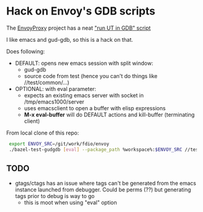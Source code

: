 # Hack on Envoy's GDB scripts

The [EnvoyProxy](https://github.com/envoyproxy/envoy) project has a neat ["run UT in GDB" script](https://github.com/envoyproxy/envoy/blob/master/bazel/README.md#running-a-single-bazel-test-under-gdb)

I like emacs and gud-gdb, so this is a hack on that.

Does following:
* DEFAULT: opens new emacs session with split window:
  * gud-gdb
  * source code from test (hence you can't do things like //test/common/...)
* OPTIONAL: with eval parameter:
  * expects an existing emacs server with socket in /tmp/emacs1000/server
  * uses emacsclient to open a buffer with elisp expressions
  * **M-x eval-buffer** will do DEFAULT actions and kill-buffer (terminating client)

From local clone of this repo:

```bash
 export ENVOY_SRC=/git/work/fdio/envoy
 ./bazel-test-gudgdb [eval] --package_path %workspace%:$ENVOY_SRC //test/common/http:async_client_impl_test --test_env=ENVOY_IP_TEST_VERSIONS=v4only -c dbg
```




## TODO
* gtags/ctags has an issue where tags can't be generated from the emacs instance launched from debugger. Could be perms (??) but generating tags prior to debug is way to go
  * this is moot when using "eval" option